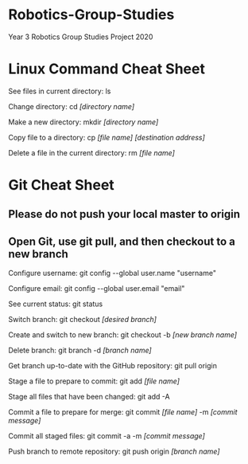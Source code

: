 # Robotics-Group-Studies
Year 3 Robotics Group Studies Project 2020

# Linux Command Cheat Sheet

See files in current directory: ls

Change directory: cd *[directory name]*

Make a new directory: mkdir *[directory name]*

Copy file to a directory: cp *[file name] [destination address]*

Delete a file in the current directory: rm *[file name]*

# Git Cheat Sheet

## **Please do not push your local master to origin**

## **Open Git, use git pull, and then checkout to a new branch**

Configure username: git config --global user.name "username"

Configure email: git config --global user.email "email"

See current status: git status

Switch branch: git checkout *[desired branch]*

Create and switch to new branch: git checkout -b *[new branch name]*

Delete branch: git branch -d *[branch name]*

Get branch up-to-date with the GitHub repository: git pull origin

Stage a file to prepare to commit: git add *[file name]*

Stage all files that have been changed: git add -A

Commit a file to prepare for merge: git commit *[file name]* -m *[commit message]*

Commit all staged files: git commit -a -m *[commit message]*

Push branch to remote repository: git push origin *[branch name]*
